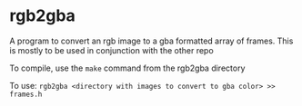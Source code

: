 # rgb2gba
A program to convert an rgb image to a gba formatted array of frames.
This is mostly to be used in conjunction with the other repo

To compile, use the `make` command from the rgb2gba directory

To use: `rgb2gba <directory with images to convert to gba color> >> frames.h`
